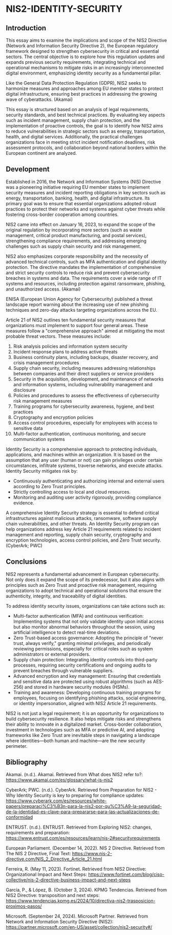 # NIS2-IDENTITY-SECURITY

## Introduction

This essay aims to examine the implications and scope of the NIS2 Directive (Network and Information Security Directive 2), the European regulatory framework designed to strengthen cybersecurity in critical and essential sectors. The central objective is to explore how this regulation updates and expands previous security requirements, integrating technical and operational mechanisms to mitigate risks in an increasingly interconnected digital environment, emphasizing identity security as a fundamental pillar.

Like the General Data Protection Regulation (GDPR), NIS2 seeks to harmonize measures and approaches among EU member states to protect digital infrastructure, ensuring best practices in addressing the growing wave of cyberattacks. (Akamai)

This essay is structured based on an analysis of legal requirements, security standards, and best technical practices. By evaluating key aspects such as incident management, supply chain protection, and the implementation of proactive controls, the goal is to identify how NIS2 aims to reduce vulnerabilities in strategic sectors such as energy, transportation, health, and digital services. Additionally, the practical challenges organizations face in meeting strict incident notification deadlines, risk assessment protocols, and collaboration beyond national borders within the European continent are analyzed.


## Development

Established in 2016, the Network and Information Systems (NIS) Directive was a pioneering initiative requiring EU member states to implement security measures and incident reporting obligations in key sectors such as energy, transportation, banking, health, and digital infrastructure. Its primary goal was to ensure that essential organizations adopted robust practices to protect their networks and systems against cyber threats while fostering cross-border cooperation among countries.

NIS2 came into effect on January 16, 2023, to expand the scope of the original regulation by incorporating more sectors (such as waste management, critical product manufacturing, and postal services), strengthening compliance requirements, and addressing emerging challenges such as supply chain security and risk management.

NIS2 also emphasizes corporate responsibility and the necessity of advanced technical controls, such as MFA authentication and digital identity protection. The directive mandates the implementation of comprehensive and strict security controls to reduce risk and prevent cybersecurity breaches in systems and data. The requirements cover a wide range of IT systems and resources, including protection against ransomware, phishing, and unauthorized access. (Akamai)

ENISA (European Union Agency for Cybersecurity) published a threat landscape report warning about the increasing use of new phishing techniques and zero-day attacks targeting organizations across the EU.

Article 21 of NIS2 outlines ten fundamental security measures that organizations must implement to support four general areas. These measures follow a "comprehensive approach" aimed at mitigating the most probable threat vectors. These measures include:

1. Risk analysis policies and information system security
2. Incident response plans to address active threats
3. Business continuity plans, including backups, disaster recovery, and crisis management procedures
4. Supply chain security, including measures addressing relationships between companies and their direct suppliers or service providers
5. Security in the acquisition, development, and maintenance of networks and information systems, including vulnerability management and disclosure
6. Policies and procedures to assess the effectiveness of cybersecurity risk management measures
7. Training programs for cybersecurity awareness, hygiene, and best practices
8. Cryptography and encryption policies
9. Access control procedures, especially for employees with access to sensitive data
10. Multi-factor authentication, continuous monitoring, and secure communication systems

Identity Security is a comprehensive approach to protecting individuals, applications, and machines within an organization. It is based on the assumption that any user (human or not) can gain privileges under certain circumstances, infiltrate systems, traverse networks, and execute attacks. Identity Security mitigates risk by:
- Continuously authenticating and authorizing internal and external users according to Zero Trust principles.
- Strictly controlling access to local and cloud resources.
- Monitoring and auditing user activity rigorously, providing compliance evidence.

A comprehensive Identity Security strategy is essential to defend critical infrastructures against malicious attacks, ransomware, software supply chain vulnerabilities, and other threats. An Identity Security program can help organizations address key Article 21 requirements related to incident management and reporting, supply chain security, cryptography and encryption technologies, access control policies, and Zero Trust security. (CyberArk; PWC)

## Conclusions

NIS2 represents a fundamental advancement in European cybersecurity. Not only does it expand the scope of its predecessor, but it also aligns with principles such as Zero Trust and proactive risk management, requiring organizations to adopt technical and operational solutions that ensure the authenticity, integrity, and traceability of digital identities.

To address identity security issues, organizations can take actions such as:

- Multi-factor authentication (MFA) and continuous verification: Implementing systems that not only validate identity upon initial access but also monitor abnormal behaviors throughout the session, using artificial intelligence to detect real-time deviations.
- Zero Trust-based access governance: Adopting the principle of "never trust, always verify," granting minimal privileges, and periodically reviewing permissions, especially for critical roles such as system administrators or external providers.
- Supply chain protection: Integrating identity controls into third-party processes, requiring security certifications and ongoing audits to prevent breaches through vulnerable suppliers.
- Advanced encryption and key management: Ensuring that credentials and sensitive data are protected using robust algorithms (such as AES-256) and stored in hardware security modules (HSMs).
- Training and awareness: Developing continuous training programs for employees, focusing on identifying phishing attacks, social engineering, or identity impersonation, aligned with NIS2 Article 21 requirements.

NIS2 is not just a legal requirement; it is an opportunity for organizations to build cybersecurity resilience. It also helps mitigate risks and strengthens their ability to innovate in a digitalized market. Cross-border collaboration, investment in technologies such as MFA or predictive AI, and adopting frameworks like Zero Trust are inevitable steps in navigating a landscape where identities—both human and machine—are the new security perimeter.

## Bibliography

Akamai. (n.d.). Akamai. Retrieved from What does NIS2 refer to?: https://www.akamai.com/es/glossary/what-is-nis2

CyberArk; PWC. (n.d.). CyberArk. Retrieved from Preparation for NIS2 - Why Identity Security is key to preparing for compliance updates: https://www.cyberark.com/es/resources/white-papers/preparaci%C3%B3n-para-la-nis2-por-qu%C3%A9-la-seguridad-de-la-identidad-es-clave-para-prepararse-para-las-actualizaciones-de-conformidad

ENTRUST. (n.d.). ENTRUST. Retrieved from Exploring NIS2: changes, requirements and preparation: https://www.entrust.com/es/resources/learn/nis-2#securityrequirements

European Parliament. (December 14, 2022). NIS 2 Directive. Retrieved from The NIS 2 Directive, Final Text: https://www.nis-2-directive.com/NIS_2_Directive_Article_21.html

Ferreira, R. (May 11, 2023). Fortinet. Retrieved from NIS2 Directive: Organizational Impact and Next Steps: https://www.fortinet.com/blog/ciso-collective/nis-2-directive-business-impact-and-next-steps

García, P., & López, B. (October 3, 2024). KPMG Tendencias. Retrieved from NIS2 Directive: transposition and next steps: https://www.tendencias.kpmg.es/2024/10/directiva-nis2-trasposicion-proximos-pasos/

Microsoft. (September 24, 2024). Microsoft Partner. Retrieved from Network and Information Security Directive (NIS2): https://partner.microsoft.com/en-US/asset/collection/nis2-security#/

